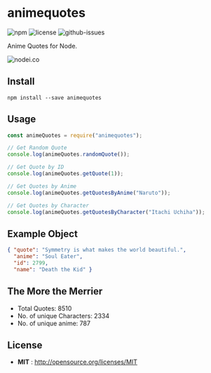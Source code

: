 # animequotes

![npm](https://img.shields.io/npm/v/animequotes.svg) ![license](https://img.shields.io/npm/l/animequotes.svg) ![github-issues](https://img.shields.io/github/issues/FR0ST1N/animequotes.svg)

Anime Quotes for Node.

![nodei.co](https://nodei.co/npm/animequotes.png?downloads=true&downloadRank=true&stars=true)


## Install

`npm install --save animequotes`


## Usage

 ```javascript
const animeQuotes = require("animequotes");

// Get Random Quote
console.log(animeQuotes.randomQuote());

// Get Quote by ID
console.log(animeQuotes.getQuote(1));

// Get Quotes by Anime
console.log(animeQuotes.getQuotesByAnime("Naruto"));

// Get Quotes by Character
console.log(animeQuotes.getQuotesByCharacter("Itachi Uchiha"));
```


## Example Object

```json
{ "quote": "Symmetry is what makes the world beautiful.",
  "anime": "Soul Eater",
  "id": 2799,
  "name": "Death the Kid" }
```


## The More the Merrier

* Total Quotes: 8510
* No. of unique Characters: 2334
* No. of unique anime: 787


## License

 - **MIT** : http://opensource.org/licenses/MIT